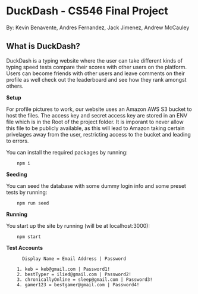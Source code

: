
# DuckDash - CS546 Final Project

By: Kevin Benavente, Andres Fernandez, Jack Jimenez, Andrew McCauley

## What is DuckDash?
DuckDash is a typing website where the user can take different kinds of typing speed tests compare their scores with other users on the platform. Users can become friends with other users and leave comments on their profile as well check out the leaderboard and see how they rank amongst others.

**Setup**

For profile pictures to work, our website uses an Amazon AWS S3 bucket to host the files. The access key and secret access key are stored in an ENV file which is in the Root of the project folder. It is imporant to never allow this file to be publicly available, as this will lead to Amazon taking certain privelages away from the user, restricting access to the bucket and leading to errors.

You can install the required packages by running:

        npm i
    
**Seeding**

You can seed the database with some dummy login info and some preset tests by running:

        npm run seed


**Running**

You start up the site by running (will be at localhost:3000):

        npm start


**Test Accounts**

          Display Name = Email Address | Password
          
        1. keb = keb@gmail.com | Password1!
        2. bestTyper = ilied@gmail.com | Password2!
        3. chronicallyOnline = sleep@gmail.com | Password3!
        4. gamer123 = bestgamer@gmail.com | Password4!


